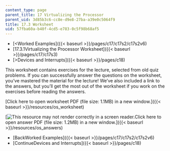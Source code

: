 ```yaml
---
content_type: page
parent_title: 17 Virtualizing the Processor
parent_uid: 3d85b3c6-cc8e-d9e8-27ba-a39e0c5064f9
title: 17.3 Worksheet
uid: 57fba60a-b40f-4cd5-e783-0c5f98b68af5
---
```


*   [\<Worked Examples]({{< baseurl >}}/pages/c17/c17s2/c17s2v6)
*   [17.3.1Virtualizing the Processor Worksheet]({{< baseurl >}}/pages/c17/c17s3)
*   [\>Devices and Interrupts]({{< baseurl >}}/pages/c18)

This worksheet contains exercises for the lecture, selected from old quiz problems. If you can successfully answer the questions on the worksheet, you’ve mastered the material for the lecture! We’ve also included a link to the answers, but you’ll get the most out of the worksheet if you work on the exercises before reading the answers.

[Click here to open worksheet PDF (file size: 1.1MB) in a new window.]({{< baseurl >}}/resources/os_worksheet)

[![This resource may not render correctly in a screen reader.](/images/inacessible.gif)Click here to open answer PDF (file size: 1.2MB) in a new window.]({{< baseurl >}}/resources/os_answers)

*   [BackWorked Examples]({{< baseurl >}}/pages/c17/c17s2/c17s2v6)
*   [ContinueDevices and Interrupts]({{< baseurl >}}/pages/c18)